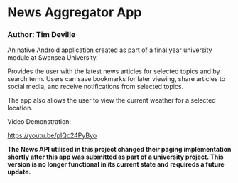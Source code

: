 # News Aggregator App

### Author: Tim Deville

An native Android application created as part of a final year university module at Swansea University.

Provides the user with the latest news articles for selected topics and by search term. Users can save bookmarks for later viewing, share articles to social media, and receive notifications from selected topics.

The app also allows the user to view the current weather for a selected location.

Video Demonstration:

https://youtu.be/pIQc24PyByo


**The News API utilised in this project changed their paging implementation shortly after this app was submitted as part of a university project. This version is no longer functional in its current state and requireds a future update.**
